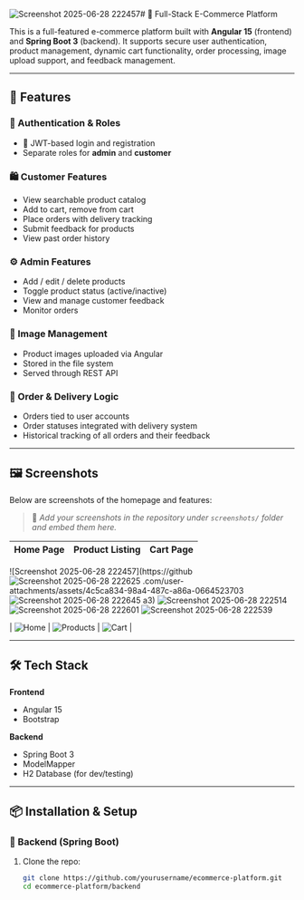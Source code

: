 ![Screenshot 2025-06-28 222457](https://github.com/user-attachments/assets/e4bc6575-cbdb-410d-9f72-0bba95445227)# 🛒 Full-Stack E-Commerce Platform

This is a full-featured e-commerce platform built with **Angular 15** (frontend) and **Spring Boot 3** (backend). It supports secure user authentication, product management, dynamic cart functionality, order processing, image upload support, and feedback management.

---

## 🚀 Features

### 👥 Authentication & Roles
- 🔐 JWT-based login and registration
- Separate roles for **admin** and **customer**

### 🛍 Customer Features
- View searchable product catalog
- Add to cart, remove from cart
- Place orders with delivery tracking
- Submit feedback for products
- View past order history

### ⚙️ Admin Features
- Add / edit / delete products
- Toggle product status (active/inactive)
- View and manage customer feedback
- Monitor orders

### 📸 Image Management
- Product images uploaded via Angular
- Stored in the file system
- Served through REST API

### 🧾 Order & Delivery Logic
- Orders tied to user accounts
- Order statuses integrated with delivery system
- Historical tracking of all orders and their feedback

---

## 🖼 Screenshots

Below are screenshots of the homepage and features:

> 📸 *Add your screenshots in the repository under `screenshots/` folder and embed them here.*

| Home Page | Product Listing | Cart Page |
|-----------|-----------------|-----------|

![Screenshot 2025-06-28 222457](https://github![Screenshot 2025-06-28 222625](https://github.com/user-attachments/assets/75c17a99-06fc-468d-a5bf-14ace270b9c8)
.com/user-attachments/assets/4c5ca834-98a4-487c-a86a-0664523703![Screenshot 2025-06-28 222645](https://github.com/user-attachments/assets/c65c692b-ab57-48a3-8a1d-3570ca100668)
a3)
![Screenshot 2025-06-28 222514](https://github.com/user-attachments/assets/df524467-778d-4d9a-81e9-2d4986d7e024)![Screenshot 2025-06-28 222601](https://github.com/user-attachments/assets/fd3299e2-fd1d-48f3-8b61-4d97bfb3d8d5)
![Screenshot 2025-06-28 222539](https://github.com/user-attachments/assets/66f7b5a5-d836-4401-8d5e-cd15483ee768)

| ![Home](screenshots/homepage.png) | ![Products](screenshots/products.png) | ![Cart](screenshots/cart.png) |

---

## 🛠️ Tech Stack

**Frontend**  
- Angular 15  
- Bootstrap  

**Backend**  
- Spring Boot 3  
- ModelMapper  
- H2 Database (for dev/testing)

---

## 📦 Installation & Setup

### 🔧 Backend (Spring Boot)
1. Clone the repo:
   ```bash
   git clone https://github.com/yourusername/ecommerce-platform.git
   cd ecommerce-platform/backend

